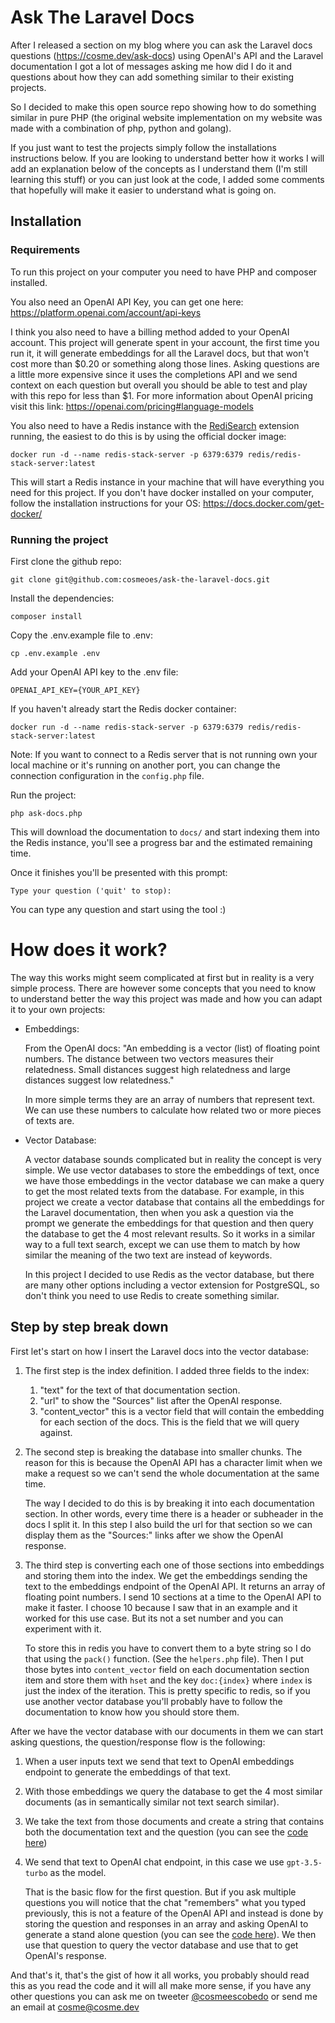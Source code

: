 # Ask The Laravel Docs

After I released a section on my blog where you can ask the Laravel docs questions (https://cosme.dev/ask-docs) using OpenAI's API and the Laravel documentation I got a lot of messages asking me how did I do it and questions about how they can add something similar to their existing projects.

So I decided to make this open source repo showing how to do something similar in pure PHP (the original website implementation on my website was made with a combination of php, python and golang).

If you just want to test the projects simply follow the installations instructions below. If you are looking to understand better how it works I will add an explanation below of the concepts as I understand them (I'm still learning this stuff) or you can just look at the code, I added some comments that hopefully will make it easier to understand what is going on.

## Installation

### Requirements

To run this project on your computer you need to have PHP and composer installed. 

You also need an OpenAI API Key, you can get one here: https://platform.openai.com/account/api-keys

I think you also need to have a billing method added to your OpenAI account. This project will generate spent in your account, the first time you run it, it will generate embeddings for all the Laravel docs, but that won't cost more than $0.20 or something along those lines. Asking questions are a little more expensive since it uses the completions API and we send context on each question but overall you should be able to test and play with this repo for less than $1. For more information about OpenAI pricing visit this link: https://openai.com/pricing#language-models

You also need to have a Redis instance with the [RediSearch](https://redis.io/docs/stack/search/) extension running, the easiest to do this is by using the official docker image:

```
docker run -d --name redis-stack-server -p 6379:6379 redis/redis-stack-server:latest
```

This will start a Redis instance in your machine that will have everything you need for this project. If you don't have docker installed on your computer, follow the installation instructions for your OS: https://docs.docker.com/get-docker/

### Running the project

First clone the github repo:
```
git clone git@github.com:cosmeoes/ask-the-laravel-docs.git
```

Install the dependencies:
```
composer install
```

Copy the .env.example file to .env:

```
cp .env.example .env
```

Add your OpenAI API key to the .env file:
```
OPENAI_API_KEY={YOUR_API_KEY}
```

If you haven't already start the Redis docker container:
```
docker run -d --name redis-stack-server -p 6379:6379 redis/redis-stack-server:latest
```

Note: If you want to connect to a Redis server that is not running own your local machine or it's running on another port, you can change the connection configuration in the `config.php` file.

Run the project:
```
php ask-docs.php
```

This will download the documentation to `docs/` and start indexing them into the Redis instance, you'll see a progress bar and the estimated remaining time.

Once it finishes you'll be presented with this prompt:
```
Type your question ('quit' to stop):
```

You can type any question and start using the tool :)


# How does it work?

The way this works might seem complicated at first but in reality is a very simple process. There are however some concepts that you need to know to understand better the way this project was made and how you can adapt it to your own projects:

- Embeddings:

   From the OpenAI docs: "An embedding is a vector (list) of floating point numbers. The distance between two vectors measures their relatedness. Small distances suggest high relatedness and large distances suggest low relatedness." 

   In more simple terms they are an array of numbers that represent text. We can use these numbers to calculate how related two or more pieces of texts are.

- Vector Database:

    A vector database sounds complicated but in reality the concept is very simple. We use vector databases to store the embeddings of text, once we have those embeddings in the vector database we can make a query to get the most related texts from the database. For example, in this project we create a vector database that contains all the embeddings for the Laravel documentation, then when you ask a question via the prompt we generate the embeddings for that question and then query the database to get the 4 most relevant results. So it works in a similar way to a full text search, except we can use them to match by how similar the meaning of the two text are instead of keywords.

    In this project I decided to use Redis as the vector database, but there are many other options including a vector extension for PostgreSQL, so don't think you need to use Redis to create something similar.

## Step by step break down

First let's start on how I insert the Laravel docs into the vector database:

1. The first step is the index definition. I added three fields to the index: 
    1. "text" for the text of that documentation section.
    2. "url" to show the "Sources" list after the OpenAI response.
    3. "content_vector" this is a vector field that will contain the embedding for each section of the docs. This is the field that we will query against.

2. The second step is breaking the database into smaller chunks. The reason for this is because the OpenAI API has a character limit when we make a request so we can't send the whole documentation at the same time.

    The way I decided to do this is by breaking it into each documentation section. In other words, every time there is a header or subheader in the docs I split it. In this step I also build the url for that section so we can display them as the "Sources:" links after we show the OpenAI response.

3. The third step is converting each one of those sections into embeddings and storing them into the index. We get the embeddings sending the text to the embeddings endpoint of the OpenAI API. It returns an array of floating point numbers. I send 10 sections at a time to the OpenAI API to make it faster. I choose 10 because I saw that in an example and it worked for this use case. But its not a set number and you can experiment with it.

    To store this in redis you have to convert them to a byte string so I do that using the `pack()` function. (See the `helpers.php` file). Then I put those bytes into `content_vector` field on each documentation section item and store them with `hset` and the key `doc:{index}` where `index` is just the index of the iteration. This is pretty specific to redis, so if you use another vector database you'll probably have to follow the documentation to know how you should store them.

After we have the vector database with our documents in them we can start asking questions, the question/response flow is the following:

1. When a user inputs text we send that text to OpenAI embeddings endpoint to generate the embeddings of that text.
2. With those embeddings we query the database to get the 4 most similar documents (as in semantically similar not text search similar).
3. We take the text from those documents and create a string that contains both the documentation text and the question (you can see the [code here](https://github.com/cosmeoes/ask-the-laravel-docs/blob/c4b7891bdcb8dc07c72535964ae758270be1a7bb/src/AskDocs.php#L98-L113))
4. We send that text to OpenAI chat endpoint, in this case we use `gpt-3.5-turbo` as the model.

    That is the basic flow for the first question. But if you ask multiple questions you will notice that the chat "remembers" what you typed previously, this is not a feature of the OpenAI API and instead is done by storing the question and responses in an array and asking OpenAI to generate a stand alone question (you can see the [code here](https://github.com/cosmeoes/ask-the-laravel-docs/blob/c4b7891bdcb8dc07c72535964ae758270be1a7bb/src/AskDocs.php#L47-L66)). We then use that question to query the vector database and use that to get OpenAI's response.


And that's it, that's the gist of how it all works, you probably should read this as you read the code and it will all make more sense, if you have any other questions you can ask me on tweeter [@cosmeescobedo](https://twitter.com/cosmeescobedo) or send me an email at cosme@cosme.dev


